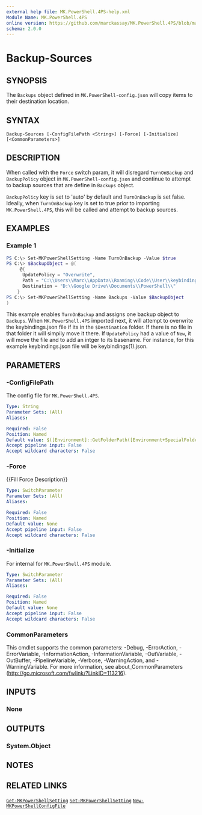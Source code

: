 ```yaml
---
external help file: MK.PowerShell.4PS-help.xml
Module Name: MK.PowerShell.4PS
online version: https://github.com/marckassay/MK.PowerShell.4PS/blob/master/docs/Backup-Sources.md
schema: 2.0.0
---
```


# Backup-Sources

## SYNOPSIS
The `Backups` object defined in `MK.PowerShell-config.json` will copy items to their destination location.

## SYNTAX

```
Backup-Sources [-ConfigFilePath <String>] [-Force] [-Initialize] [<CommonParameters>]
```

## DESCRIPTION
When called with the `Force` switch param, it will disregard `TurnOnBackup` and `BackupPolicy` object in `MK.PowerShell-config.json` and continue to attempt to backup sources that are define in `Backups` object.

 `BackupPolicy` key is set to 'auto' by default and `TurnOnBackup` is set false. Ideally, when `TurnOnBackup` key is set to true prior to importing `MK.PowerShell.4PS`, this will be called and attempt to backup sources.

## EXAMPLES

### Example 1
```powershell
PS C:\> Set-MKPowerShellSetting -Name TurnOnBackup -Value $true
PS C:\> $BackupObject = @(
     @{
      UpdatePolicy = "Overwrite",
      Path = "C:\\Users\\Marc\\AppData\\Roaming\\Code\\User\\keybindings.json",
      Destination = "D:\\Google Drive\\Documents\\PowerShell\\"
    }
PS C:\> Set-MKPowerShellSetting -Name Backups -Value $BackupObject
)
```

This example enables `TurnOnBackup` and assigns one backup object to `Backups`.  When `MK.PowerShell.4PS` imported next, it will attempt to overwrite the keybindings.json file if its in the `$Destination` folder.  If there is no file in that folder it will simpily move it there.  If `UpdatePolicy` had a value of `New`, it will move the file and to add an intger to its basename.  For instance, for this example keybindings.json file will be keybindings(1).json.

## PARAMETERS

### -ConfigFilePath
The config file for `MK.PowerShell.4PS`.

```yaml
Type: String
Parameter Sets: (All)
Aliases:

Required: False
Position: Named
Default value: $([Environment]::GetFolderPath([Environment+SpecialFolder]::ApplicationData) + "\MK.PowerShell\MK.PowerShell-config.json")
Accept pipeline input: False
Accept wildcard characters: False
```

### -Force
{{Fill Force Description}}

```yaml
Type: SwitchParameter
Parameter Sets: (All)
Aliases:

Required: False
Position: Named
Default value: None
Accept pipeline input: False
Accept wildcard characters: False
```

### -Initialize
For internal for `MK.PowerShell.4PS` module.

```yaml
Type: SwitchParameter
Parameter Sets: (All)
Aliases:

Required: False
Position: Named
Default value: None
Accept pipeline input: False
Accept wildcard characters: False
```

### CommonParameters
This cmdlet supports the common parameters: -Debug, -ErrorAction, -ErrorVariable, -InformationAction, -InformationVariable, -OutVariable, -OutBuffer, -PipelineVariable, -Verbose, -WarningAction, and -WarningVariable. For more information, see about_CommonParameters (http://go.microsoft.com/fwlink/?LinkID=113216).

## INPUTS

### None

## OUTPUTS

### System.Object

## NOTES

## RELATED LINKS

[`Get-MKPowerShellSetting`](https://github.com/marckassay/MK.PowerShell.4PS/blob/master/docs/Get-MKPowerShellSetting.md)
[`Set-MKPowerShellSetting`](https://github.com/marckassay/MK.PowerShell.4PS/blob/master/docs/Set-MKPowerShellSetting.md)
[`New-MKPowerShellConfigFile`](https://github.com/marckassay/MK.PowerShell.4PS/blob/master/docs/New-MKPowerShellConfigFile.md)